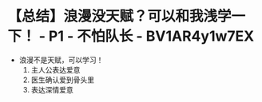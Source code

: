 # 【总结】浪漫没天赋？可以和我浅学一下！ - P1 - 不怕队长 - BV1AR4y1w7EX

-   浪漫不是天赋，可以学习！
    1.  主人公表达爱意
    2.  医生确认爱到骨头里
    3.  表达深情爱意